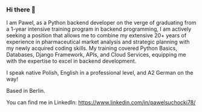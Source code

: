 ### Hi there 👋
I am Pawel, as a Python backend developer on the verge of graduating from a 1-year intensive training program in backend programming, I am actively seeking a position that allows me to combine my extensive 20+ years of experience in pharmaceutical market analysis and strategic planning with my newly acquired coding skills. My training covered Python Basics, Databases, Django Framework, APIs, and Cloud Services, equipping me with the expertise to excel in backend development.

I speak native Polish, English in a professional level, and A2 German on the way!

Based in Berlin.

You can find me in LinkedIn: https://www.linkedin.com/in/pawelsuchocki78/
